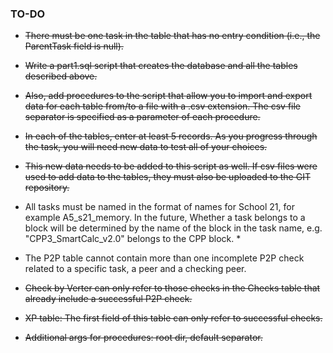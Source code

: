 ### TO-DO
- ~~There must be one task in the table that has no entry condition (i.e., the ParentTask field is null).~~

- ~~Write a part1.sql script that creates the database and all the tables described above.~~

- ~~Also, add procedures to the script that allow you to import and export data for each table from/to a file with a .csv extension. 
The csv file separator is specified as a parameter of each procedure.~~

- ~~In each of the tables, enter at least 5 records.
As you progress through the task, you will need new data to test all of your choices.~~

- ~~This new data needs to be added to this script as well.
If csv files were used to add data to the tables, they must also be uploaded to the GIT repository.~~

- All tasks must be named in the format of names for School 21, for example A5_s21_memory. 
In the future, Whether a task belongs to a block will be determined by the name of the block in the task name, e.g. "CPP3_SmartCalc_v2.0" belongs to the CPP block. *

- The P2P table cannot contain more than one incomplete P2P check related to a specific task, a peer and a checking peer. 

- ~~Сheck by Verter can only refer to those checks in the Checks table that already include a successful P2P check.~~

- ~~XP table: The first field of this table can only refer to successful checks.~~

- ~~Additional args for procedures: root dir, default separator.~~
